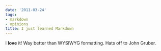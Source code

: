 ```yaml
---
date: '2011-03-24'
tags:
- markdown
- opinions
title: I just learned Markdown
---
```


I **love** it! Way better than WYSIWYG formatting. Hats off to John Gruber.
